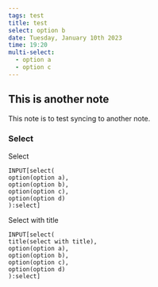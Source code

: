 ```yaml
---
tags: test
title: test
select: option b
date: Tuesday, January 10th 2023
time: 19:20
multi-select:
  - option a
  - option c
---
```


## This is another note
This note is to test syncing to another note.

### Select
Select
```meta-bind
INPUT[select(
option(option a),
option(option b),
option(option c),
option(option d)
):select]
```

Select with title
```meta-bind
INPUT[select(
title(select with title),
option(option a),
option(option b),
option(option c),
option(option d)
):select]
```

